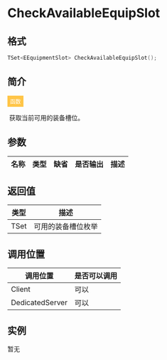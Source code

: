 # CheckAvailableEquipSlot

## 格式

```C++
TSet<EEquipmentSlot> CheckAvailableEquipSlot();
```

## 简介

<span style="padding: 4px 6px; font-size: 12px; display: inline-block; color: #FFFFFF; background: #FFC547;">函数</span>

​	获取当前可用的装备槽位。

## 参数

| 名称 | 类型 | 缺省 | 是否输出 | 描述 |
| ---- | ---- | ---- | -------- | ---- |

## 返回值

| 类型                 | 描述               |
| -------------------- | ------------------ |
| TSet<EEquipmentSlot> | 可用的装备槽位枚举 |

## 调用位置

| 调用位置        | 是否可以调用 |
| --------------- | ------------ |
| Client          | 可以         |
| DedicatedServer | 可以         |

## 实例

暂无
